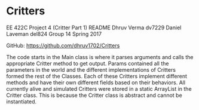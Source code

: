 # Critters

EE 422C Project 4 (Critter Part 1) README
Dhruv Verma dv7229
Daniel Laveman del824
Group 14
Spring 2017

GitHub: https://github.com/dhruv1702/Critters


The code starts in the Main class is where it parses arguments and calls the appropriate
Critter method to get output. Params contained all the parameters in the world and the
different implementations of Critters formed the rest of the Classes. Each of these Critters
implement different methods and have their own different fields based on their behaviors.
All currently alive and simulated Critters were stored in a static ArrayList in the Critter
class. This is because the Critter class is abstract and cannot be instantiated.
